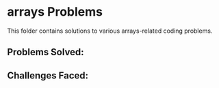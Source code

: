 # arrays Problems

This folder contains solutions to various arrays-related coding problems.

## Problems Solved:

## Challenges Faced:

